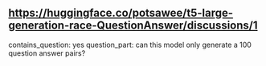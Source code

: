 ## https://huggingface.co/potsawee/t5-large-generation-race-QuestionAnswer/discussions/1

contains_question: yes
question_part: can this model only generate a 100 question answer pairs?